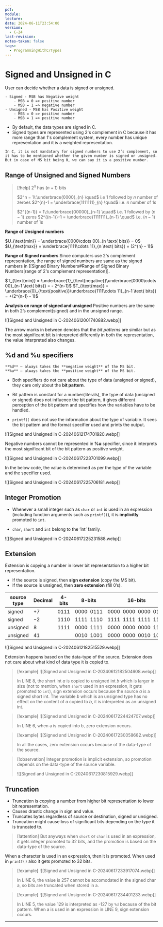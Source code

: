 ```yaml
---
pdf: 
module: 
lecture: 
date: 2024-06-11T23:54:00
version:
  - C-24
last-revision: 
notes-taken: false
tags:
  - ProgrammingWithC/Types
---
```

# Signed and Unsigned in C

User can decide whether a data is signed or unsigned.

```ad-important
- Signed - MSB has Negative weight
	- MSB = 0 => positive number
	- MSB = 1 => negative number
- Unsigned - MSB has Positive weight
	- MSB = 0 => positive number
	- MSB = 1 => positive number
```

- By default, the data types are signed in C.
- Signed types are represented using 2's complement in C because it has more range than 1's complement system, every number has unique representation and it is a weighted representation.

```ad-caution
In C, it is not mandatory for signed numbers to use 2’s complement, so it has to be mentioned whether the given number is signed or unsigned.
But in case of MS bit being 0, we can say it is a positive number.
```

## Range of Unsigned and Signed Numbers
> [!help] 
> $2^n$ has $(n+1)$ bits
> 
> $2^n = 1\:\underbrace{0000}_{n} \quad$         i.e  $1$ followed by $n$ number of zeroes
> $2^{n}-1 = \underbrace{1111111}_{n} \quad$      i.e. $n$ number of $1$s
> 
> $2^{(n-1)} = 1\:\underbrace{00000}_{n-1} \quad$             i.e. $1$ followed by $(n-1)$ zeros
> $2^{(n-1)}-1 = \underbrace{1111111}_{n-1} \quad$                i.e. $(n-1)$ number of 1s

**Range of Unsigned numbers**

$U_{\text{min}} = \underbrace{0000\cdots 00}_{n \text{ bits}} = 0$ 
$U_{\text{max}} = \underbrace{1111\cdots 11}_{n \text{ bits}} = (2^{n} - 1)$ 

**Range of Signed numbers**
Since computers use 2's complement representation, the range of signed numbers are same as the signed numbers in [[Signed Binary Numbers#Range of Signed Binary Numbers|range of 2's complement representation]].

$T_{\text{min}} = \underbrace{1}_{\text{negative}}\underbrace{0000\cdots 00}_{n-1 \text{ bits}} = - 2^{n-1}$ 
$T_{\text{max}} = \underbrace{0}_{\text{positive}}\underbrace{1111\cdots 11}_{n-1 \text{ bits}} = +(2^{n-1} - 1)$ 


**Analysis on range of signed and unsigned**
Positive numbers are the same in both 2’s complement(signed) and in the unsigned range. 

![[Signed and Unsigned in C-20240612001740882.webp]]

The arrow marks in between denotes that the *bit patterns* are similar but as the most significant bit is interpreted differently in both the representation, the value interpreted also changes.

## %d and %u specifiers

```ad-note
**%d** – always takes the **negative weight** of the MS bit.
**%u** – always takes the **positive weight** of the MS bit.
```

- Both specifiers do not care about the type of data (unsigned or signed), they care only about the **bit pattern**.
- Bit pattern is constant for a number(literals), the type of data (unsigned or signed) does not influence the bit pattern, it gives different perception of the bit pattern and specifies how the variables have to be handled.

- `printf()` does not use the information about the type of variable. It sees the bit pattern and the format specifier used and prints the output.

![[Signed and Unsigned in C-20240612174701920.webp]]

Negative numbers cannot be represented in **%u** specifier, since it interprets the most significant bit of the bit pattern as positive weight.

![[Signed and Unsigned in C-20240617223701099.webp]]

In the below code, the value is determined as per the type of the variable and the specifier used.

![[Signed and Unsigned in C-20240617225706181.webp]]

## Integer Promotion

- Whenever a small integer such as `char` or `int` is used in an expression (including function arguments such as `printf()`), it is **implicitly** promoted to `int`.

- `char`, `short` and `int` belong to the ‘int’ family.

![[Signed and Unsigned in C-20240617225231588.webp]]

## Extension

Extension is copying a number in lower bit representation to a higher bit representation.
- If the source is signed, then **sign extension** (copy the MS bit).
- If the source is unsigned, then **zero extension** (fill 0’s).

| source type | Decimal | 4-bits | 8-bits          | 16-bits                           |
| ----------- | ------- | ------ | --------------- | --------------------------------- |
| signed      | $+7$    | $0111$ | $0000\:\: 0111$ | $0000\:\: 0000\:\: 0000\:\: 0111$ |
| signed      | $-2$    | $1110$ | $1111\:\: 1110$ | $1111\:\: 1111\:\:1111\:\: 1110$  |
| unsigned    | $8$     | $1111$ | $0000\:\:1111$  | $0000\:\:0000\:\:0000\:\:1111$    |
| unsigned    | $41$    |        | $0010\:\:1001$  | $0000\:\:0000\:\:0010\:\:1001$    |

![[Signed and Unsigned in C-20240612182515529.webp]]

Extension happens based on the data-type of the source. Extension does not care about what kind of data type it is copied to.

> [!example] 
> ![[Signed and Unsigned in C-20240612182504608.webp]]
> 
> In LINE 8, the short int $a$ is copied to unsigned int $b$ which is larger in size (not to mention, when `short` used in an expression, it gets promoted to `int`), sign extension occurs because the source $a$ is a signed short int. The variable $b$ which is an unsigned type has no effect on the content of $a$ copied to $b$, it is interpreted as an unsigned int.

> [!example] 
> ![[Signed and Unsigned in C-20240617224424707.webp]]
> 
> In LINE 6, when a is copied into b, zero extension occurs.

> [!example] 
> ![[Signed and Unsigned in C-20240617230058682.webp]]
> 
> In all the cases, zero extension occurs because of the data-type of the source.

> [!observation] 
> Integer promotion is implicit extension, so promotion depends on the data-type of the source variable.
>
> ![[Signed and Unsigned in C-20240617230815929.webp]]

## Truncation

- Truncation is copying a number from higher bit representation to lower bit representation.
- Causes drastic change in sign and value.
- Truncates bytes regardless of source or destination, signed or unsigned.
- Truncation might cause loss of significant bits depending on the type it is truncated to.

> [!attention] 
> But anyways when `short` or `char` is used in an expression, it gets integer promoted to $32$ bits, and the promotion is based on the data-type of the source.

When a character is used in an expression, then it is promoted. When used in `printf()` also it gets promoted to 32 bits.

> [!example] 
> ![[Signed and Unsigned in C-20240617233917074.webp]]
> 
> In LINE 6, the value is 257 cannot be accomodated in the signed char a, so bits are truncated when stored in a.

> [!example] 
> ![[Signed and Unsigned in C-20240617234401233.webp]]
> 
> In LINE 5, the value 129 is interpreted as -127 by `%d` because of the bit pattern. When a is used in an expression in LINE 9, sign extension occurs.

---
